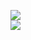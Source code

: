 [![](https://img.shields.io/badge/Made%20With-Github%20Spray-lightgrey.svg?style=for-the-badge&logo=github)](https://github.com/Annihil/github-spray#533)  
[![](https://i.imgur.com/2DrTn0Z.gif)](https://github.com/Annihil/github-spray)